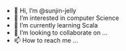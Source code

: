 - 👋 Hi, I’m @sunjin-jelly
- 👀 I’m interested in computer Science
- 🌱 I’m currently learning Scala
- 💞️ I’m looking to collaborate on ...
- 📫 How to reach me ...

<!---
sunjin-jelly/sunjin-jelly is a ✨ special ✨ repository because its `README.md` (this file) appears on your GitHub profile.
You can click the Preview link to take a look at your changes.
--->
